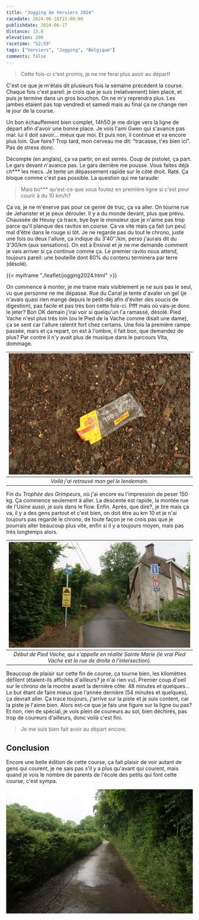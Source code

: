 ```yaml
---
title: "Jogging de Verviers 2024"
racedate: 2024-06-16T15:00:00
publishdate: 2024-06-17
distance: 13.8
elevation: 200
racetime: "52:59"
tags: ["Verviers", "Jogging", "Belgique"]
comments: false
---
```


> Cette fois-ci c'est promis, je ne me ferai plus avoir au départ!

C'est ce que je m'étais dit plusieurs fois la semaine précédent la course. Chaque fois c'est pareil: je crois que je suis (relativement) bien placé, et puis je termine dans un gros bouchon. On ne m'y reprendra plus. Les jambes étaient pas top vendredi et samedi mais au final ça ne change rien le jour de la course. 

Un bon échauffement bien complet, 14h50 je me dirige vers la ligne de départ afin d'avoir une bonne place. Je vois l'ami Gwen qui s'avance pas mal: lui il doit savoir... mieux que moi. Et puis non, il continue et va encore plus loin. Que faire? Trop tard, mon cerveau me dit: "tracasse, t'es bien ici". Pas de stress donc.

Décompte (en anglais), ça va partir, on est serrés. Coup de pistolet, ça part. Le gars devant n'avance pas. Le gars derrière me pousse. Vous faites déjà ch*** les mecs. Je tente un dépassement rapide sur le côté droit. Raté. Ça bloque comme c'est pas possible. La question qui me taraude: 

> Mais bo*** qu'est-ce que vous foutez en première ligne si c'est pour courir à du 10 km/h? 

Ça va, je ne m'énerve pas pour ce genre de truc, ça va aller. On tourne rue de Jehanster et je peux dérouler. Il y a du monde devant, plus que prévu. Chaussée de Heusy ça trace, bye bye le monsieur que je n'aime pas trop parce qu'il planque des ravitos en course. Ça va vite mais ça fait (un peu) mal d'être dans le rouge si tôt. Je ne regarde pas du tout le chrono, juste une fois ou deux l'allure, ça indique du 3'40''/km, perso j'aurais dit du 3'30/km (aux sensations). On est à Ensival et je ne me demande comment je vais arriver si ça continue comme ça. Le premier ravito nous attend, toujours pareil: une bouteille dont 80% du contenu terminera par terre (désolé).

{{< myiframe "./leaflet/jogging2024.html" >}}

On commence à monter, je me traine mais visiblement je ne suis pas le seul, vu que personne ne me dépasse. Rue du Canal je tente d'avaler un gel (je n'avais quasi rien mangé depuis le petit-déj afin d'éviter des soucis de digestion), pas facile et pas très bon cette fois-ci. Pfff mais où vais-je donc le jeter? Bon OK demain j'irai voir si quelqu'un l'a ramassé, désolé. Pied Vache n'est plus très loin (ou le Pied de la Vache comme disait une dame), ça se sent car l'allure ralentit fort chez certains. Une fois la première rampe passée, mars et ça repart, on est à l'ombre, il fait bon, que demandez de plus? Par contre il n'y avait plus de musique dans le parcours Vita, dommage.

| ![](./images/verviers2024_01.JPG) |
|:--:|
| _Voilà j'ai retrouvé mon gel le lendemain._|

Fin du _Trophée des Grimpeurs_, où j'ai encore eu l'impression de peser 150 kg. Ça commence seulement à aller. La descente est rapide, la montée rue de l'Usine aussi, je suis dans le flow. Enfin. Après, que dire?, je tire mais ça va, il y a des gens partout et c'est bien, on doit être au km 10 et je n'ai toujours pas regardé le chrono, de toute façon je ne crois pas que je pourrais aller beaucoup plus vite, enfin si il y a toujours moyen, mais pas très longtemps alors. 

| ![](./images/verviers2024_02.JPG) |
|:--:|
| _Début de Pied Vache, qui s'appelle en réalité Sainte Marie (le vrai Pied Vache est la rue de droite à l'intersection)._|


Beaucoup de plaisir sur cette fin de course, ça tourne bien, les kilomètres défilent (étaient-ils affichés d'ailleurs? je n'ai rien vu). Premier coup d'oeil sur le chrono de la montre avant la dernière côte: 48 minutes et quelques... Le but étant de faire mieux que l'année dernière (54 minutes et quelques), ça devrait aller. Ça trace toujours, j'arrive sur la piste et je suis content, car la piste je l'aime bien. Alors est-ce que je fais une figure sur la ligne ou pas? Et non, rien de spécial, je vois plein de coureurs au sol, bien déchirés, pas trop de coureurs d'ailleurs, donc voilà c'est fini.

> Je me suis bien fait avoir au départ encore.

## Conclusion

Encore une belle édition de cette course, ça fait plaisir de voir autant de gens qui courent, je ne sais pas s'il y a plus qu'avant qui courent, mais quand je vois le nombre de parents de l'école des petits qui font cette course, c'est sympa.

![](./images/verviers2024_03.JPG) 
